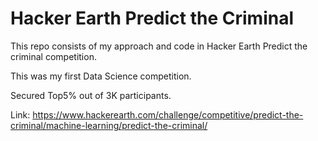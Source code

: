 # Hacker Earth Predict the Criminal

This repo consists of my approach and code in Hacker Earth Predict the criminal competition. 

This was my first Data Science competition.

Secured Top5% out of 3K participants.

Link: https://www.hackerearth.com/challenge/competitive/predict-the-criminal/machine-learning/predict-the-criminal/

